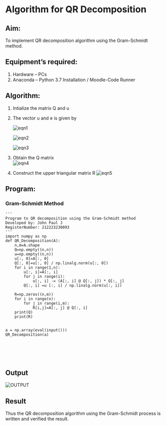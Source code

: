 # Algorithm for QR Decomposition
## Aim:
To implement QR decomposition algorithm using the Gram-Schmidt method.
## Equipment’s required:
1.	Hardware – PCs
2.	Anaconda – Python 3.7 Installation / Moodle-Code Runner
## Algorithm:
1.	Intialize the matrix Q and u
2.	The vector u and e is given by

    ![eqn1](./ex4.jpg)

    ![eqn2](./ex6.jpg)

    ![eqn3](./ex3.jpg)

3.	Obtain the Q matrix   
    ![eqn4](./ex1.jpg)
4.	Construct the upper triangular matrix R
    ![eqn5](./ex2.jpg)



## Program:
### Gram-Schmidt Method
```
''' 
Program to QR decomposition using the Gram-Schmidt method
Developed by: John Paul J
RegisterNumber: 212223230093
'''
import numpy as np
def QR_Decomposition(A):
    n,m=A.shape
    Q=np.empty((n,n))
    u=np.empty((n,n))
    u[:, 0]=A[:, 0]
    Q[:, 0]=u[:, 0] / np.linalg.norm(u[:, 0])
    for i in range(1,n): 
        u[:, i]=A[:, i]
        for j in range(i):
            u[:, i] -= (A[:, i] @ Q[:, j]) * Q[:, j]
        Q[:, i] =u [:, i] / np.linalg.norm(u[:, i])
            
    R=np.zeros((n,m))
    for i in range(n):
        for j in range(i,m):
            R[i,j]=A[:, j] @ Q[:, i]
    print(Q)
    print(R)
    
    
a = np.array(eval(input()))
QR_Decomposition(a)






```

## Output

![OUTPUT](https://github.com/JOHNSUBIK/QRdecomposition/assets/150279319/144a1324-7587-4987-8f19-d0d2d6947aed)



## Result
Thus the QR decomposition algorithm using the Gram-Schmidt process is written and verified the result.
